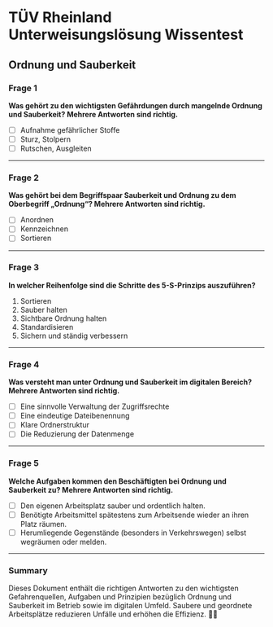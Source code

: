 # TÜV Rheinland Unterweisungslösung Wissentest

## Ordnung und Sauberkeit

### **Frage 1**

**Was gehört zu den wichtigsten Gefährdungen durch mangelnde Ordnung und Sauberkeit? Mehrere Antworten sind richtig.**

- [ ] Aufnahme gefährlicher Stoffe
- [ ] Sturz, Stolpern
- [ ] Rutschen, Ausgleiten

---

### **Frage 2**

**Was gehört bei dem Begriffspaar Sauberkeit und Ordnung zu dem Oberbegriff „Ordnung“? Mehrere Antworten sind richtig.**

- [ ] Anordnen
- [ ] Kennzeichnen
- [ ] Sortieren

---

### **Frage 3**

**In welcher Reihenfolge sind die Schritte des 5-S-Prinzips auszuführen?**

1. Sortieren
2. Sauber halten
3. Sichtbare Ordnung halten
4. Standardisieren
5. Sichern und ständig verbessern

---

### **Frage 4**

**Was versteht man unter Ordnung und Sauberkeit im digitalen Bereich? Mehrere Antworten sind richtig.**

- [ ] Eine sinnvolle Verwaltung der Zugriffsrechte
- [ ] Eine eindeutige Dateibenennung
- [ ] Klare Ordnerstruktur
- [ ] Die Reduzierung der Datenmenge

---

### **Frage 5**

**Welche Aufgaben kommen den Beschäftigten bei Ordnung und Sauberkeit zu? Mehrere Antworten sind richtig.**

- [ ] Den eigenen Arbeitsplatz sauber und ordentlich halten.
- [ ] Benötigte Arbeitsmittel spätestens zum Arbeitsende wieder an ihren Platz räumen.
- [ ] Herumliegende Gegenstände (besonders in Verkehrswegen) selbst wegräumen oder melden.

---

### **Summary**

Dieses Dokument enthält die richtigen Antworten zu den wichtigsten Gefahrenquellen, Aufgaben und Prinzipien bezüglich Ordnung und Sauberkeit im Betrieb sowie im digitalen Umfeld. Saubere und geordnete Arbeitsplätze reduzieren Unfälle und erhöhen die Effizienz. 🧹📂
